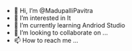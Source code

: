 - 👋 Hi, I’m @MadupalliPavitra
- 👀 I’m interested in It
- 🌱 I’m currently learning Andriod Studio
- 💞️ I’m looking to collaborate on ...
- 📫 How to reach me ...

<!---
MadupalliPavitra/MadupalliPavitra is a ✨ special ✨ repository because its `README.md` (this file) appears on your GitHub profile.
You can click the Preview link to take a look at your changes.
--->
